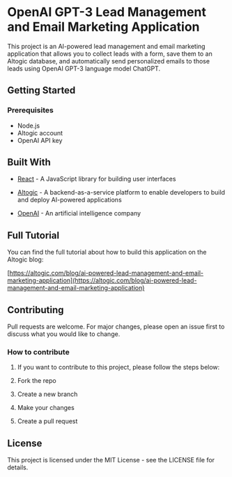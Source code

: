 # OpenAI GPT-3 Lead Management and Email Marketing Application

This project is an AI-powered lead management and email marketing application that allows you to collect leads with a form, save them to an Altogic database, and automatically send personalized emails to those leads using OpenAI GPT-3 language model ChatGPT.

## Getting Started

### Prerequisites

- Node.js
- Altogic account
- OpenAI API key


## Built With

- [React](https://reactjs.org/) - A JavaScript library for building user interfaces

- [Altogic](https://altogic.com/) - A backend-as-a-service platform to enable developers to build and deploy AI-powered applications

- [OpenAI](https://openai.com/) - An artificial intelligence company

## Full Tutorial

You can find the full tutorial about how to build this application on the Altogic blog:

[https://altogic.com/blog/ai-powered-lead-management-and-email-marketing-application](https://altogic.com/blog/ai-powered-lead-management-and-email-marketing-application)

## Contributing

Pull requests are welcome. For major changes, please open an issue first to discuss what you would like to change.

### How to contribute

1. If you want to contribute to this project, please follow the steps below:

2. Fork the repo

3. Create a new branch

4. Make your changes

5. Create a pull request

## License

This project is licensed under the MIT License - see the LICENSE file for details.
